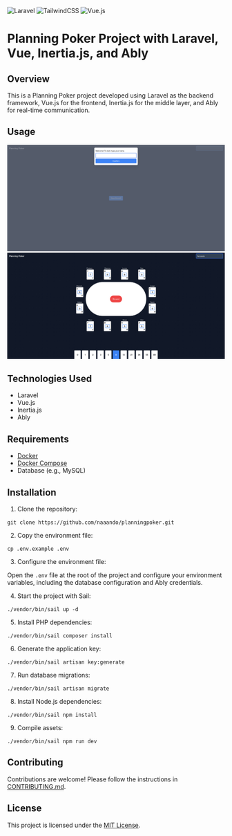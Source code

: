![Laravel](https://img.shields.io/badge/laravel-%23FF2D20.svg?style=for-the-badge&logo=laravel&logoColor=white)
![TailwindCSS](https://img.shields.io/badge/tailwindcss-%2338B2AC.svg?style=for-the-badge&logo=tailwind-css&logoColor=white)
![Vue.js](https://img.shields.io/badge/vuejs-%2335495e.svg?style=for-the-badge&logo=vuedotjs&logoColor=%234FC08D)

# Planning Poker Project with Laravel, Vue, Inertia.js, and Ably

## Overview

This is a Planning Poker project developed using Laravel as the backend framework, Vue.js for the frontend, Inertia.js for the middle layer, and Ably for real-time communication.


## Usage

![First time](/resources/images/first-time.png)
![Playing](/resources/images/playing.png)

## Technologies Used

- Laravel
- Vue.js
- Inertia.js
- Ably

## Requirements

- [Docker](https://www.docker.com/)
- [Docker Compose](https://docs.docker.com/compose/)
- Database (e.g., MySQL)

## Installation

1. Clone the repository:

```
git clone https://github.com/naaando/planningpoker.git
```

2. Copy the environment file:

```
cp .env.example .env
```

3. Configure the environment file:

Open the `.env` file at the root of the project and configure your environment variables, including the database configuration and Ably credentials.

4. Start the project with Sail:

```
./vendor/bin/sail up -d
```

5. Install PHP dependencies:

```
./vendor/bin/sail composer install
```

6. Generate the application key:

```
./vendor/bin/sail artisan key:generate
```

7. Run database migrations:

```
./vendor/bin/sail artisan migrate
```

8. Install Node.js dependencies:

```
./vendor/bin/sail npm install
```

9. Compile assets:

```
./vendor/bin/sail npm run dev
```

## Contributing

Contributions are welcome! Please follow the instructions in [CONTRIBUTING.md](CONTRIBUTING.md).

## License

This project is licensed under the [MIT License](LICENSE).
